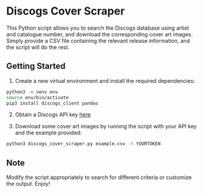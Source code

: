 # Discogs Cover Scraper

This Python script allows you to search the Discogs database using artist and catalogue number, and download 
the corresponding cover art images. Simply provide a CSV file containing the relevant release information, 
and the script will do the rest.

## Getting Started

1. Create a new virtual environment and install the required dependencies:

```bash
python3 -m venv env
source env/bin/activate
pip3 install discogs_client pandas
```

2. Obtain a Discogs API key [here](https://www.discogs.com/settings/developers)

3. Download some cover art images by running the script with your API key and the example provided:

```bash
python3 discogs_cover_scraper.py example.csv -t YOURTOKEN
```

## Note

Modify the script appropriately to search for different criteria or customize the output. Enjoy!
